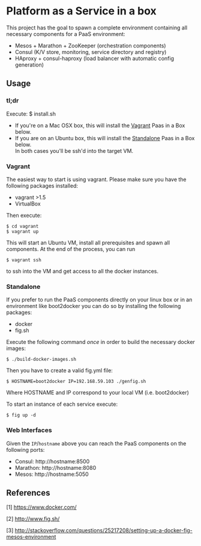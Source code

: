 # Platform as a Service in a box

This project has the goal to spawn a complete environment
containing all necessary components for a PaaS environment:

- Mesos + Marathon + ZooKeeper (orchestration components)
- Consul (K/V store, monitoring, service directory and registry)
- HAproxy + consul-haproxy (load balancer with automatic config generation)

## Usage

### tl;dr
Execute:
	$ install.sh

- If you're on a Mac OSX box, this will install the [Vagrant](#vagrant) Paas in a Box below.<br />
- If you are on an Ubuntu box, this will install the [Standalone](#standalone) Paas in a Box below.<br />
In both cases you'll be ssh'd into the target VM.

### Vagrant

The easiest way to start is using vagrant.
Please make sure you have the following packages installed:

- vagrant >1.5
- VirtualBox

Then execute:

	$ cd vagrant
	$ vagrant up

This will start an Ubuntu VM,
install all prerequisites and spawn all components.
At the end of the process, you can run 

	$ vagrant ssh

to ssh into the VM and get access to all the docker instances.

### Standalone

If you prefer to run the PaaS components directly
on your linux box or in an environment like boot2docker
you can do so by installing the following packages:

- docker
- fig.sh

Execute the following command _once_
in order to build the necessary docker images:

	$ ./build-docker-images.sh

Then you have to create a valid fig.yml file:

	$ HOSTNAME=boot2docker IP=192.168.59.103 ./genfig.sh

Where HOSTNAME and IP correspond to your local VM (i.e. boot2docker)

To start an instance of each service execute:

	$ fig up -d

### Web Interfaces

Given the `IP`/`hostname` above
you can reach the PaaS components
on the following ports:

- Consul: http://hostname:8500
- Marathon: http://hostname:8080
- Mesos: http://hostname:5050

## References

[1] https://www.docker.com/

[2] http://www.fig.sh/

[3] http://stackoverflow.com/questions/25217208/setting-up-a-docker-fig-mesos-environment

